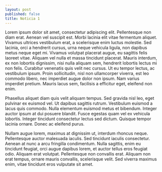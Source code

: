 ```yaml
---
layout: post
published: false
title: Noticia 1
---
```



Lorem ipsum dolor sit amet, consectetur adipiscing elit. Pellentesque non diam erat. Aenean vel suscipit est. Morbi lacinia elit vitae fermentum aliquet. Vivamus ultrices vestibulum erat, a scelerisque enim luctus molestie. Sed lacinia, orci a hendrerit cursus, urna neque vehicula ligula, non dapibus metus neque eget mi. Vivamus volutpat placerat augue, eu sagittis felis laoreet vitae. Aliquam vel nulla et massa tincidunt placerat. Mauris interdum, ex non lobortis dignissim, nisi nulla aliquam sem, hendrerit lobortis lectus mi non felis. Curabitur venenatis quis velit nec cursus. Ut eu tempor lectus, ac vestibulum ipsum. Proin sollicitudin, nisl non ullamcorper viverra, est leo commodo libero, nec imperdiet augue dolor non ipsum. Nam varius imperdiet pretium. Mauris lacus sem, facilisis a efficitur eget, eleifend non enim.

Phasellus aliquet diam quis velit aliquam tempus. Sed gravida nisl leo, eget pulvinar ex euismod vel. Ut dapibus sagittis rutrum. Vestibulum euismod a lacus quis commodo. Nulla elementum euismod metus et bibendum. Integer auctor ipsum at dui posuere blandit. Fusce egestas quam vel ex vehicula lobortis. Integer tincidunt consectetur lectus sed dictum. Quisque tempor lacinia ornare. Donec ac eleifend purus.

Nullam augue lorem, maximus at dignissim ut, interdum rhoncus neque. Pellentesque auctor malesuada iaculis. Sed tincidunt iaculis consectetur. Aenean at nunc a arcu fringilla condimentum. Nulla sagittis, enim eu tincidunt feugiat, orci augue dapibus lorem, et auctor tellus eros feugiat odio. Aliquam erat volutpat. Pellentesque non convallis erat. Aliquam non erat tempus, ornare mauris convallis, scelerisque velit. Sed viverra maximus enim, vitae tincidunt eros vulputate sit amet.
